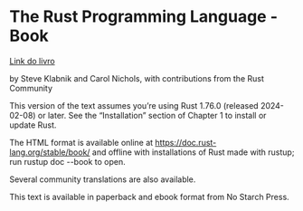 # The Rust Programming Language - Book

[Link do livro](https://doc.rust-lang.org/book/)

by Steve Klabnik and Carol Nichols, with contributions from the Rust Community

This version of the text assumes you’re using Rust 1.76.0 (released 2024-02-08) or later. See the “Installation” section of Chapter 1 to install or update Rust.

The HTML format is available online at https://doc.rust-lang.org/stable/book/ and offline with installations of Rust made with rustup; run rustup doc --book to open.

Several community translations are also available.

This text is available in paperback and ebook format from No Starch Press.
